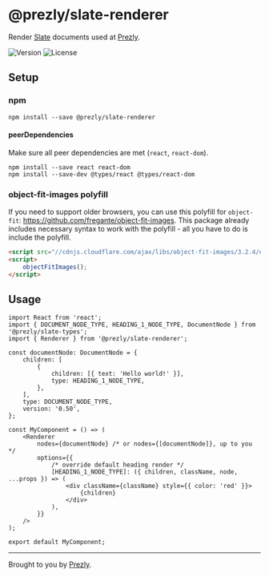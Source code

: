 # @prezly/slate-renderer

Render [Slate](https://www.slatejs.org/) documents used at [Prezly](https://www.prezly.com/?utm_source=github&utm_campaign=@prezly/slate-renderer).

![Version](https://img.shields.io/npm/v/@prezly/slate-renderer)
![License](https://img.shields.io/npm/l/@prezly/slate-renderer)

## Setup

### npm

```Shell
npm install --save @prezly/slate-renderer
```

#### peerDependencies

Make sure all peer dependencies are met (`react`, `react-dom`).

```Shell
npm install --save react react-dom
npm install --save-dev @types/react @types/react-dom
```

### object-fit-images polyfill

If you need to support older browsers, you can use this polyfill for `object-fit`: https://github.com/fregante/object-fit-images. This package already includes necessary syntax to work with the polyfill - all you have to do is include the polyfill.

```html
<script src="//cdnjs.cloudflare.com/ajax/libs/object-fit-images/3.2.4/ofi.min.js"></script>
<script>
    objectFitImages();
</script>
```

## Usage

```tsx
import React from 'react';
import { DOCUMENT_NODE_TYPE, HEADING_1_NODE_TYPE, DocumentNode } from '@prezly/slate-types';
import { Renderer } from '@prezly/slate-renderer';

const documentNode: DocumentNode = {
    children: [
        {
            children: [{ text: 'Hello world!' }],
            type: HEADING_1_NODE_TYPE,
        },
    ],
    type: DOCUMENT_NODE_TYPE,
    version: '0.50',
};

const MyComponent = () => (
    <Renderer
        nodes={documentNode} /* or nodes={[documentNode]}, up to you */
        options={{
            /* override default heading render */
            [HEADING_1_NODE_TYPE]: ({ children, className, node, ...props }) => (
                <div className={className} style={{ color: 'red' }}>
                    {children}
                </div>
            ),
        }}
    />
);

export default MyComponent;
```

----

Brought to you by [Prezly](https://www.prezly.com/?utm_source=github&utm_campaign=@prezly/slate-renderer).
